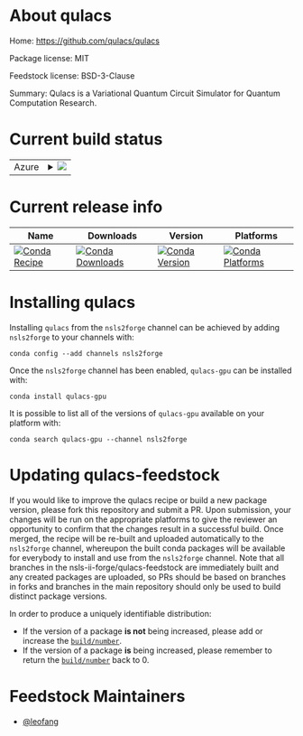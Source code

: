 About qulacs
============

Home: https://github.com/qulacs/qulacs

Package license: MIT

Feedstock license: BSD-3-Clause

Summary: Qulacs is a Variational Quantum Circuit Simulator for Quantum Computation Research.



Current build status
====================


<table>
    
  <tr>
    <td>Azure</td>
    <td>
      <details>
        <summary>
          <a href="https://dev.azure.com/nsls2forge/nsls2forge/_build/latest?definitionId=235&branchName=master">
            <img src="https://dev.azure.com/nsls2forge/nsls2forge/_apis/build/status/qulacs-feedstock?branchName=master">
          </a>
        </summary>
        <table>
          <thead><tr><th>Variant</th><th>Status</th></tr></thead>
          <tbody><tr>
              <td>linux_64</td>
              <td>
                <a href="https://dev.azure.com/nsls2forge/nsls2forge/_build/latest?definitionId=235&branchName=master">
                  <img src="https://dev.azure.com/nsls2forge/nsls2forge/_apis/build/status/qulacs-feedstock?branchName=master&jobName=linux&configuration=linux_64_" alt="variant">
                </a>
              </td>
            </tr>
          </tbody>
        </table>
      </details>
    </td>
  </tr>
</table>

Current release info
====================

| Name | Downloads | Version | Platforms |
| --- | --- | --- | --- |
| [![Conda Recipe](https://img.shields.io/badge/recipe-qulacs--gpu-green.svg)](https://anaconda.org/nsls2forge/qulacs-gpu) | [![Conda Downloads](https://img.shields.io/conda/dn/nsls2forge/qulacs-gpu.svg)](https://anaconda.org/nsls2forge/qulacs-gpu) | [![Conda Version](https://img.shields.io/conda/vn/nsls2forge/qulacs-gpu.svg)](https://anaconda.org/nsls2forge/qulacs-gpu) | [![Conda Platforms](https://img.shields.io/conda/pn/nsls2forge/qulacs-gpu.svg)](https://anaconda.org/nsls2forge/qulacs-gpu) |

Installing qulacs
=================

Installing `qulacs` from the `nsls2forge` channel can be achieved by adding `nsls2forge` to your channels with:

```
conda config --add channels nsls2forge
```

Once the `nsls2forge` channel has been enabled, `qulacs-gpu` can be installed with:

```
conda install qulacs-gpu
```

It is possible to list all of the versions of `qulacs-gpu` available on your platform with:

```
conda search qulacs-gpu --channel nsls2forge
```




Updating qulacs-feedstock
=========================

If you would like to improve the qulacs recipe or build a new
package version, please fork this repository and submit a PR. Upon submission,
your changes will be run on the appropriate platforms to give the reviewer an
opportunity to confirm that the changes result in a successful build. Once
merged, the recipe will be re-built and uploaded automatically to the
`nsls2forge` channel, whereupon the built conda packages will be available for
everybody to install and use from the `nsls2forge` channel.
Note that all branches in the nsls-ii-forge/qulacs-feedstock are
immediately built and any created packages are uploaded, so PRs should be based
on branches in forks and branches in the main repository should only be used to
build distinct package versions.

In order to produce a uniquely identifiable distribution:
 * If the version of a package **is not** being increased, please add or increase
   the [``build/number``](https://conda.io/docs/user-guide/tasks/build-packages/define-metadata.html#build-number-and-string).
 * If the version of a package **is** being increased, please remember to return
   the [``build/number``](https://conda.io/docs/user-guide/tasks/build-packages/define-metadata.html#build-number-and-string)
   back to 0.

Feedstock Maintainers
=====================

* [@leofang](https://github.com/leofang/)

